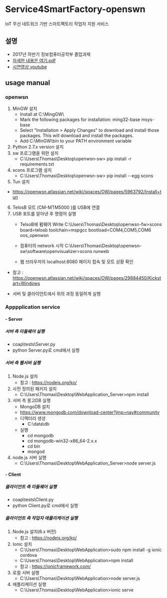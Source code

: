 # Service4SmartFactory-openswn
IoT 무선 네트워크 기반 스마트팩토리 작업자 지원 서비스

## 설명
- 2017년 하반기 정보컴퓨터공학부 졸업과제
- [자세한 내용은 여기.pdf](./최종보고서_IoT%20무선%20네트워크%20기반%20스마트팩토리%20작업자%20지원%20서비스.pdf)
- [시연영상 youtube](http://img.youtube.com/vi/bT2o0SEFjhQ/0.jpg)

## usage manual
### openwsn
1. MinGW 설치
   - Install at C:\MingGW\
   - Mark the following packages for installation:
      ming32-base
      msys-base
   - Select "Installation > Apply Changes" to download and install those packages. This will download and install the packages.
   - Add C:\MinGW\bin to your PATH environment variable
2. Python 2.7.x version 설치
3. sw 프로그램을 위한 설치
    - C:\Users\Thomas\Desktop\openwsn-sw> pip install -r requirements.txt
4. scons 프로그램 설치
   - C:\Users\Thomas\Desktop\openwsn-sw> pip install --egg scons
5. Tun 설치
  - https://openwsn.atlassian.net/wiki/spaces/OW/pages/5963792/Install+tun
6. TelosB 모트 (CM-MTM5000 <msp430f1611>)를 USB에 연결
7. USB 포트를 알아낸 후 명령어 실행
   - TelsoB에 펌웨어 Write
   C:\Users\Thomas\Desktop\openwsn-fw>scons board=telosb toolchain=mspgcc bootload=COM4,COM5,COM6 oos_openwsn

   - 컴퓨터의 network 시작
   C:\Users\Thomas\Desktop\openwsn-sw\software\openvisualizer>scons runweb

   - 웹 브라우저의 localhost:8080 페이지 접속 및 모트 상황 확인

- 참고 :  https://openwsn.atlassian.net/wiki/spaces/OW/pages/29884450/Kickstart+Windows

- 서버 및 클라이언트에서 위의 과정 동일하게 실행

### Apppplication service
#### - Server
##### 서버 측 미들웨어 실행
- coap\tests\Server.py
- python Server.py로 cmd에서 실행

##### 서버 측 웹서버 실행
1. Node.js 설치
	- 참고 : https://nodejs.org/ko/
2. 사전 정의된 패키지 설치
	- C:\Users\Thomas\Desktop\WebApplication_Server>npm install
3. 서버 측 몽고DB 실행
   - MongoDB 설치
   - https://www.mongodb.com/download-center?jmp=nav#community
   - 디렉터리 생성
     - C:\data\db
   - 실행
     - cd mongodb
     - cd mongodb-win32-x86_64-2.x.x
     - cd bin
     - mongod
1. node.js 서버 실행
	- C:\Users\Thomas\Desktop\WebApplication_Server>node server.js

#### - Client
##### 클라이언트 측 미들웨어 실행
- coap\tests\Client.py
- python Client.py로 cmd에서 실행

##### 클라이언트 측 작업자 애플리케이션 실행
1. Node.js 설치(6.x 버전)
	- 참고 : https://nodejs.org/ko/
2. Ionic 설치
    - C:\Users\Thomas\Desktop\WebApplication>sudo npm install -g ionic cordova
	- C:\Users\Thomas\Desktop\WebApplication>npm install
	- 참고 : https://ionicframework.com/
3. 로컬 서버 실행
	- C:\Users\Thomas\Desktop\WebApplication>node server.js
4. 애플리케이션 실행
	- C:\Users\Thomas\Desktop\WebApplication>ionic serve
	